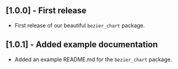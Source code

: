 ## [1.0.0] - First release

* First release of our beautiful `bezier_chart` package.

## [1.0.1] - Added example documentation

* Added an example README.md for the `bezier_chart` package.
